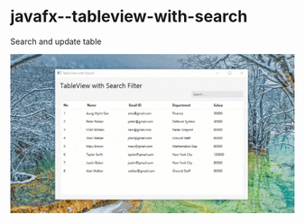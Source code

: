 # javafx--tableview-with-search
Search and update table

![Demo](https://github.com/YCC-Tech/javafx--tableview-with-search/blob/main/src/images/demo-gif.gif)
